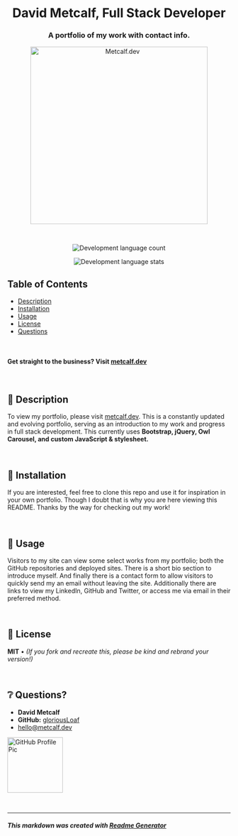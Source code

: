 
<h1 align="center">David Metcalf, Full Stack Developer</h1>
<h3 align="center">A portfolio of my work with contact info.</h3>

<p align="center"> <img src="https://github.com/gloriousLoaf/gloriousLoaf.github.io/blob/main/assets/images/metcalfdev.svg" alt="Metcalf.dev" height="400"> </p>
<p>&nbsp;</p>

<p align="center"> <img src="https://img.shields.io/github/languages/count/gloriousLoaf/gloriousLoaf.github.io" alt="Development language count" /> </p>
<p align="center"> <img src="https://img.shields.io/github/languages/top/gloriousLoaf/gloriousLoaf.github.io" alt="Development language stats" /> </p>

## Table of Contents
* [Description](#-description)
* [Installation](#-installation)
* [Usage](#-usage)
* [License](#-license)
* [Questions](#-questions)
<p>&nbsp;</p>

#### Get straight to the business? Visit [metcalf.dev](https://metcalf.dev/)
<p>&nbsp;</p>

## 📝 Description
To view my portfolio, please visit [metcalf.dev](https://metcalf.dev).
This is a constantly updated and evolving portfolio, serving as an introduction to my work and progress in full stack development. This currently uses **Bootstrap, jQuery, Owl Carousel, and custom JavaScript & stylesheet.**
<p>&nbsp;</p>

## 💾 Installation
If you are interested, feel free to clone this repo and use it for inspiration in your own portfolio. Though I doubt that is why you are here viewing this README. Thanks by the way for checking out my work!
<p>&nbsp;</p>

## 📲 Usage
Visitors to my site can view some select works from my portfolio; both the GitHub repositories and deployed sites. There is a short bio section to introduce myself. And finally there is a contact form to allow visitors to quickly send my an email without leaving the site. Additionally there are links to view my LinkedIn, GitHub and Twitter, or access me via email in their preferred method.
<p>&nbsp;</p>

## 📜 License
**MIT** • *(If you fork and recreate this, please be kind and rebrand your version!)*
<p>&nbsp;</p>

## ❔ Questions?
  * **David Metcalf**
  * **GitHub:** [gloriousLoaf](https://github.com/gloriousLoaf)
  * <hello@metcalf.dev>

<img src="https://github.com/gloriousLoaf.png" alt="GitHub Profile Pic" width="125" height="125">
<p>&nbsp;</p>

---

##### This markdown was created with [Readme Generator](https://github.com/gloriousLoaf/Readme-Generator)
